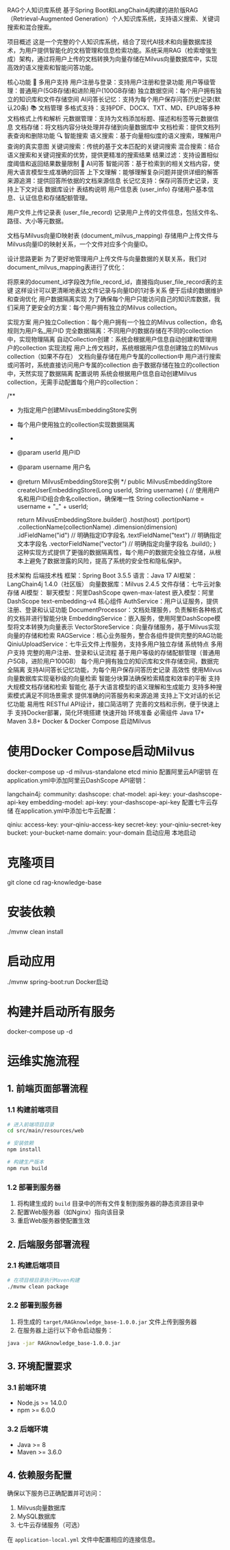 RAG个人知识库系统
基于Spring Boot和LangChain4j构建的进阶版RAG（Retrieval-Augmented Generation）个人知识库系统，支持语义搜索、关键词搜索和混合搜索。

项目概述
这是一个完整的个人知识库系统，结合了现代AI技术和向量数据库技术，为用户提供智能化的文档管理和信息检索功能。系统采用RAG（检索增强生成）架构，通过将用户上传的文档转换为向量存储在Milvus向量数据库中，实现高效的语义搜索和智能问答功能。

核心功能
👥 多用户支持
用户注册与登录：支持用户注册和登录功能
用户等级管理：普通用户(5GB存储)和进阶用户(100GB存储)
独立数据空间：每个用户拥有独立的知识库和文件存储空间
AI问答长记忆：支持为每个用户保存问答历史记录(默认20条)
📚 文档管理
多格式支持：支持PDF、DOCX、TXT、MD、EPUB等多种文档格式上传和解析
元数据管理：支持为文档添加标题、描述和标签等元数据信息
文档存储：将文档内容分块处理并存储到向量数据库中
文档检索：提供文档列表查询和删除功能
🔍 智能搜索
语义搜索：基于向量相似度的语义搜索，理解用户查询的真实意图
关键词搜索：传统的基于文本匹配的关键词搜索
混合搜索：结合语义搜索和关键词搜索的优势，提供更精准的搜索结果
结果过滤：支持设置相似度阈值和返回结果数量限制
💬 AI问答
智能问答：基于检索到的相关文档内容，使用大语言模型生成准确的回答
上下文理解：能够理解复杂问题并提供详细的解答
来源追溯：提供回答所依据的文档来源信息
长记忆支持：保存问答历史记录，支持上下文对话
数据库设计
表结构说明
用户信息表 (user_info)
存储用户基本信息、认证信息和存储配额管理。

用户文件上传记录表 (user_file_record)
记录用户上传的文件信息，包括文件名、路径、大小等元数据。

文档与Milvus向量ID映射表 (document_milvus_mapping)
存储用户上传文件与Milvus向量ID的映射关系，一个文件对应多个向量ID。

设计思路更新
为了更好地管理用户上传文件与向量数据的关联关系，我们对document_milvus_mapping表进行了优化：

将原来的document_id字段改为file_record_id，直接指向user_file_record表的主键
这样设计可以更清晰地表达文件记录与向量ID的1对多关系
便于后续的数据维护和查询优化
用户数据隔离实现
为了确保每个用户只能访问自己的知识库数据，我们采用了更安全的方案：每个用户拥有独立的Milvus collection。

实现方案
用户独立Collection：每个用户拥有一个独立的Milvus collection，命名规则为用户名_用户ID
完全数据隔离：不同用户的数据存储在不同的collection中，实现物理隔离
自动Collection创建：系统会根据用户信息自动创建和管理用户的collection
实现流程
用户上传文档时，系统根据用户信息创建独立的Milvus collection（如果不存在）
文档向量存储在用户专属的collection中
用户进行搜索或问答时，系统直接访问用户专属的collection
由于数据存储在独立的collection中，天然实现了数据隔离
配置说明
系统会根据用户信息自动创建Milvus collection，无需手动配置每个用户的collection：

/**
* 为指定用户创建MilvusEmbeddingStore实例
* 每个用户使用独立的collection实现数据隔离
*
* @param userId 用户ID
* @param username 用户名
* @return MilvusEmbeddingStore实例
  */
  public MilvusEmbeddingStore createUserEmbeddingStore(Long userId, String username) {
  // 使用用户名和用户ID组合命名collection，确保唯一性
  String collectionName = username + "_" + userId;

  return MilvusEmbeddingStore.builder()
  .host(host)
  .port(port)
  .collectionName(collectionName)
  .dimension(dimension)
  .idFieldName("id") // 明确指定ID字段名
  .textFieldName("text") // 明确指定文本字段名
  .vectorFieldName("vector") // 明确指定向量字段名
  .build();
  }
  这种实现方式提供了更强的数据隔离性，每个用户的数据完全独立存储，从根本上避免了数据泄露的风险，提高了系统的安全性和隐私保护。

技术架构
后端技术栈
框架：Spring Boot 3.5.5
语言：Java 17
AI框架：LangChain4j 1.4.0（社区版）
向量数据库：Milvus 2.4.5
文件存储：七牛云对象存储
AI模型：
聊天模型：阿里DashScope qwen-max-latest
嵌入模型：阿里DashScope text-embedding-v4
核心组件
AuthService：用户认证服务，提供注册、登录和认证功能
DocumentProcessor：文档处理服务，负责解析各种格式的文档并进行智能分块
EmbeddingService：嵌入服务，使用阿里DashScope模型将文本转换为向量表示
VectorStoreService：向量存储服务，基于Milvus实现向量的存储和检索
RAGService：核心业务服务，整合各组件提供完整的RAG功能
QiniuUploadService：七牛云文件上传服务，支持多用户独立存储
系统特点
多用户支持
完整的用户注册、登录和认证流程
基于用户等级的存储配额管理（普通用户5GB，进阶用户100GB）
每个用户拥有独立的知识库和文件存储空间，数据完全隔离
支持AI问答长记忆功能，为每个用户保存问答历史记录
高效性
使用Milvus向量数据库实现毫秒级的向量检索
智能分块算法确保检索精度和效率的平衡
支持大规模文档存储和检索
智能化
基于大语言模型的语义理解和生成能力
支持多种搜索模式满足不同场景需求
提供准确的问答服务和来源追溯
支持上下文对话的长记忆功能
易用性
RESTful API设计，接口简洁明了
完善的文档和示例，便于快速上手
支持Docker部署，简化环境搭建
快速开始
环境准备
必需组件
Java 17+
Maven 3.8+
Docker & Docker Compose
启动Milvus
# 使用Docker Compose启动Milvus
docker-compose up -d milvus-standalone etcd minio
配置阿里云API密钥
在application.yml中添加阿里云DashScope API密钥：

langchain4j:
community:
dashscope:
chat-model:
api-key: your-dashscope-api-key
embedding-model:
api-key: your-dashscope-api-key
配置七牛云存储
在application.yml中添加七牛云配置：

qiniu:
access-key: your-qiniu-access-key
secret-key: your-qiniu-secret-key
bucket: your-bucket-name
domain: your-domain
启动应用
本地启动
# 克隆项目
git clone <repository-url>
cd rag-knowledge-base

# 安装依赖
./mvnw clean install

# 启动应用
./mvnw spring-boot:run
Docker启动
# 构建并启动所有服务
docker-compose up -d
# 运维实施流程

## 1. 前端页面部署流程

### 1.1 构建前端项目
```bash
# 进入前端项目目录
cd src/main/resources/web

# 安装依赖
npm install

# 构建生产版本
npm run build
```

### 1.2 部署到服务器
1. 将构建生成的 `build` 目录中的所有文件复制到服务器的静态资源目录中
2. 配置Web服务器（如Nginx）指向该目录
3. 重启Web服务器使配置生效

## 2. 后端服务部署流程

### 2.1 构建后端项目
```bash
# 在项目根目录执行Maven构建
./mvnw clean package
```

### 2.2 部署到服务器
1. 将生成的 `target/RAGknowledge_base-1.0.0.jar` 文件上传到服务器
2. 在服务器上运行以下命令启动服务：
```bash
java -jar RAGknowledge_base-1.0.0.jar
```

## 3. 环境配置要求

### 3.1 前端环境
- Node.js >= 14.0.0
- npm >= 6.0.0

### 3.2 后端环境
- Java >= 8
- Maven >= 3.6.0

## 4. 依赖服务配置

确保以下服务已正确配置并可访问：
1. Milvus向量数据库
2. MySQL数据库
3. 七牛云存储服务（可选）

在 `application-local.yml` 文件中配置相应的连接信息。